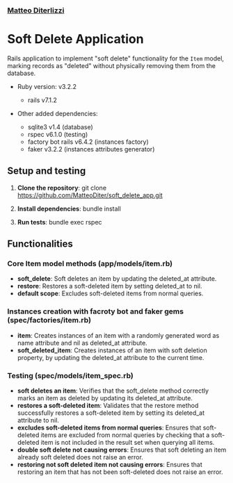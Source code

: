 ### [Matteo Diterlizzi](https://www.linkedin.com/in/matteo-diterlizzi/)

# Soft Delete Application

Rails application to implement "soft delete" functionality for the `Item` model, marking records as "deleted" without physically removing them from the database.

- Ruby version: v3.2.2

  - rails v7.1.2

- Other added dependencies:
  - sqlite3 v1.4 (database)
  - rspec v6.1.0 (testing)
  - factory bot rails v6.4.2 (instances factory)
  - faker v3.2.2 (instances attributes generator)

## Setup and testing

1. **Clone the repository**:
   git clone https://github.com/MatteoDiter/soft_delete_app.git

2. **Install dependencies**:
   bundle install

3. **Run tests**:
   bundle exec rspec

## Functionalities

### Core Item model methods (app/models/item.rb)

- **soft_delete**: Soft deletes an item by updating the deleted_at attribute.
- **restore**: Restores a soft-deleted item by setting deleted_at to nil.
- **default scope**: Excludes soft-deleted items from normal queries.

### Instances creation with facroty bot and faker gems (spec/factories/item.rb)

- **item**: Creates instances of an item with a randomly generated word as name attribute and nil as deleted_at attribute.
- **soft_deleted_item**: Creates instances of an item with soft deletion property, by updating the deleted_at attribute to the current time.

### Testing (spec/models/item_spec.rb)

- **soft deletes an item**: Verifies that the soft_delete method correctly marks an item as deleted by updating its deleted_at attribute.
- **restores a soft-deleted item**: Validates that the restore method successfully restores a soft-deleted item by setting its deleted_at attribute to nil.
- **excludes soft-deleted items from normal queries**: Ensures that soft-deleted items are excluded from normal queries by checking that a soft-deleted item is not included in the result set when querying all items.
- **double soft delete not causing errors**: Ensures that soft deleting an item already soft deleted does not raise an error.
- **restoring not soft deleted item not causing errors**: Ensures that restoring an item that has not been soft-deleted does not raise an error.
